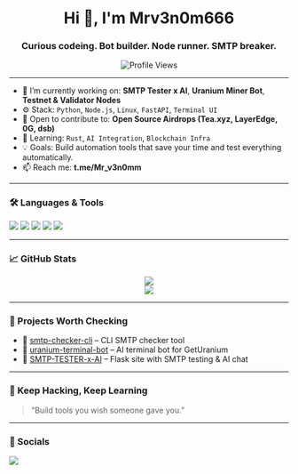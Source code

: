 <h1 align="center">Hi 👋, I'm Mrv3n0m666</h1>
<h3 align="center">Curious codeing. Bot builder. Node runner. SMTP breaker.</h3>

<p align="center">
  <img src="https://komarev.com/ghpvc/?username=Mrv3n0m666&label=Profile%20views&color=0e75b6&style=flat" alt="Profile Views" />
</p>

---

- 🔭 I’m currently working on: **SMTP Tester x AI**, **Uranium Miner Bot**, **Testnet & Validator Nodes**
- ⚙️ Stack: `Python`, `Node.js`, `Linux`, `FastAPI`, `Terminal UI`
- 👯 Open to contribute to: **Open Source Airdrops (Tea.xyz, LayerEdge, 0G, dsb)**
- 🧠 Learning: `Rust`, `AI Integration`, `Blockchain Infra`
- 💡 Goals: Build automation tools that save your time and test everything automatically.
- 📫 Reach me: **t.me/Mr_v3n0mm** 

---

### 🛠️ Languages & Tools

<p align="left">
  <img src="https://img.shields.io/badge/Python-3776AB?style=for-the-badge&logo=python&logoColor=white" />
  <img src="https://img.shields.io/badge/Node.js-339933?style=for-the-badge&logo=nodedotjs&logoColor=white" />
  <img src="https://img.shields.io/badge/FastAPI-005571?style=for-the-badge&logo=fastapi" />
  <img src="https://img.shields.io/badge/Linux-000000?style=for-the-badge&logo=linux&logoColor=white" />
  <img src="https://img.shields.io/badge/Blessed-Terminal%20UI-blueviolet?style=for-the-badge" />
</p>

---

### 📈 GitHub Stats

<p align="center">
  <img src="https://github-readme-stats.vercel.app/api?username=Mrv3n0m666&show_icons=true&theme=radical" />
  <br />
  <img src="https://github-readme-streak-stats.herokuapp.com/?user=Mrv3n0m666&theme=radical" />
</p>

---

### 🚀 Projects Worth Checking

- 🔐 [smtp-checker-cli](https://github.com/Mrv3n0m666/smtp-checker-cli) – CLI SMTP checker tool
- 🤖 [uranium-terminal-bot](https://github.com/Mrv3n0m666/uranium-terminal-bot) – AI terminal bot for GetUranium
- 🧪 [SMTP-TESTER-x-AI](https://github.com/Mrv3n0m666/SMTP-TESTER-x-AI) – Flask site with SMTP testing & AI chat

---

### 🧠 Keep Hacking, Keep Learning

> “Build tools you wish someone gave you.”

---

### 🔗 Socials

<p>
  <a href="https://x.com/mrv3n0mm">
    <img src="https://img.shields.io/badge/Twitter-%231DA1F2.svg?style=for-the-badge&logo=Twitter&logoColor=white" />
  </a>
</p>
